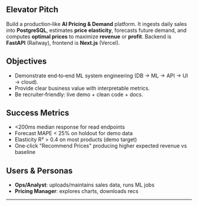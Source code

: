 
## Elevator Pitch

Build a production‑like **AI Pricing & Demand** platform. It ingests daily sales into **PostgreSQL**, estimates **price elasticity**, forecasts future demand, and computes **optimal prices** to maximize **revenue** or **profit**. Backend is **FastAPI** (Railway), frontend is **Next.js** (Vercel).

## Objectives

* Demonstrate end‑to‑end ML system engineering (DB → ML → API → UI → cloud).
* Provide clear business value with interpretable metrics.
* Be recruiter‑friendly: live demo + clean code + docs.

## Success Metrics

* <200ms median response for read endpoints
* Forecast MAPE < 25% on holdout for demo data
* Elasticity R² > 0.4 on most products (demo target)
* One‑click "Recommend Prices" producing higher expected revenue vs baseline

## Users & Personas

* **Ops/Analyst**: uploads/maintains sales data, runs ML jobs
* **Pricing Manager**: explores charts, downloads recs

---